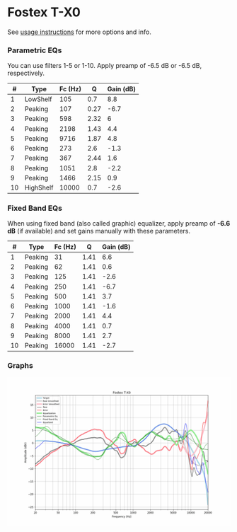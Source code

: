 # Fostex T-X0
See [usage instructions](https://github.com/jaakkopasanen/AutoEq#usage) for more options and info.

### Parametric EQs
You can use filters 1-5 or 1-10. Apply preamp of -6.5 dB or -6.5 dB, respectively.

|   # | Type      |   Fc (Hz) |    Q |   Gain (dB) |
|-----|-----------|-----------|------|-------------|
|   1 | LowShelf  |       105 | 0.7  |         8.8 |
|   2 | Peaking   |       107 | 0.27 |        -6.7 |
|   3 | Peaking   |       598 | 2.32 |         6   |
|   4 | Peaking   |      2198 | 1.43 |         4.4 |
|   5 | Peaking   |      9716 | 1.87 |         4.8 |
|   6 | Peaking   |       273 | 2.6  |        -1.3 |
|   7 | Peaking   |       367 | 2.44 |         1.6 |
|   8 | Peaking   |      1051 | 2.8  |        -2.2 |
|   9 | Peaking   |      1466 | 2.15 |         0.9 |
|  10 | HighShelf |     10000 | 0.7  |        -2.6 |

### Fixed Band EQs
When using fixed band (also called graphic) equalizer, apply preamp of **-6.6 dB** (if available) and set gains manually with these parameters.

|   # | Type    |   Fc (Hz) |    Q |   Gain (dB) |
|-----|---------|-----------|------|-------------|
|   1 | Peaking |        31 | 1.41 |         6.6 |
|   2 | Peaking |        62 | 1.41 |         0.6 |
|   3 | Peaking |       125 | 1.41 |        -2.6 |
|   4 | Peaking |       250 | 1.41 |        -6.7 |
|   5 | Peaking |       500 | 1.41 |         3.7 |
|   6 | Peaking |      1000 | 1.41 |        -1.6 |
|   7 | Peaking |      2000 | 1.41 |         4.4 |
|   8 | Peaking |      4000 | 1.41 |         0.7 |
|   9 | Peaking |      8000 | 1.41 |         2.7 |
|  10 | Peaking |     16000 | 1.41 |        -2.7 |

### Graphs
![](./Fostex%20T-X0.png)
